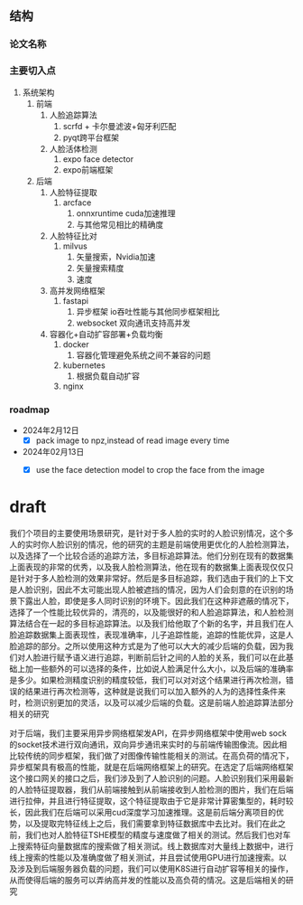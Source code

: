 ## 结构

### 论文名称

### 主要切入点

1. 系统架构
   1. 前端
      1. 人脸追踪算法
         1. scrfd + 卡尔曼滤波+匈牙利匹配
         2. pyqt跨平台框架
      2. 人脸活体检测
         1. expo face detector
         2. expo前端框架
   2. 后端
      1. 人脸特征提取
         1. arcface
            1. onnxruntime cuda加速推理
            2. 与其他常见相比的精确度
      2. 人脸特征比对
         1. milvus
            1. 矢量搜索，Nvidia加速
            2. 矢量搜索精度
            3. 速度
      3. 高并发网络框架
         1. fastapi
            1. 异步框架 io吞吐性能与其他同步框架相比
            2. websocket 双向通讯支持高并发
      4. 容器化+自动扩容部署+负载均衡
         1. docker
            1. 容器化管理避免系统之间不兼容的问题
         2. kubernetes
            1. 根据负载自动扩容
         3. nginx

### roadmap
- 2024年2月12日
  - [X] pack image to npz,instead of read image every time
- 2024年02月13日
  - [X] use the face detection model to crop the face from the image


# draft
我们个项目的主要使用场景研究，是针对于多人脸的实时的人脸识别情况，这个多人的实时你人脸识别的情况，他的研究的主题是前端使用更优化的人脸检测算法，以及选择了一个比较合适的追踪方法，多目标追踪算法。他们分别在现有的数据集上面表现的非常的优秀，以及我人脸检测算法，他在现有的数据集上面表现仅仅只是针对于多人脸检测的效果非常好。然后是多目标追踪，我们选由于我们的上下文是人脸识别，因此不太可能出现人脸被遮挡的情况，因为人们会刻意的在识别的场景下露出人脸，即使是多人同时识别的环境下。因此我们在这种非遮蔽的情况下，选择了一个性能比较优异的，清亮的，以及能很好的和人脸追踪算法，和人脸检测算法结合在一起的多目标追踪算法。以及我们给他取了个新的名字，并且我们在人脸追踪数据集上面表现性，表现准确率，儿子追踪性能，追踪的性能优异，这是人脸追踪的部分。之所以使用这种方式是为了他可以大大的减少后端的负载，因为我们对人脸进行赋予语义进行追踪，判断前后针之间的人脸的关系，我们可以在此基础上加一些额外的可以选择的条件，比如说人脸满足什么大小，以及后端的准确率是多少。如果检测精度识别的精度较低，我们可以对对这个结果进行再次检测，错误的结果进行再次检测等，这种就是说我们可以加入额外的人为的选择性条件来时，检测识别更加的灵活，以及可以减少后端的负载。这是前端人脸追踪算法部分相关的研究

对于后端，我们主要采用异步网络框架发API，在异步网络框架中使用web sock的socket技术进行双向通讯，双向异步通讯来实时的与前端传输图像流。因此相比较传统的同步框架，我们做了对图像传输性能相关的测试。在高负荷的情况下，异步框架具有极高的性能，就是在后端网络框架上的研究。在选定了后端网络框架这个接口网关的接口之后，我们涉及到了人脸识别的问题。人脸识别我们采用最新的人脸特征提取器，我们从前端接触到从前端接收到人脸检测的图片，我们在后端进行拉伸，并且进行特征提取，这个特征提取由于它是非常计算密集型的，耗时较长，因此我们在后端可以采用cud深度学习加速推理。这是前后端分离项目的优势，以及提取完特征线上之后，我们需要拿到特征数据库中去比对。我们在此之前，我们也对人脸特征TSHE模型的精度与速度做了相关的测试。然后我们也对车上搜索特征向量数据库的搜索做了相关测试。线上数据库对大量线上数据中，进行线上搜索的性能以及准确度做了相关测试，并且尝试使用GPU进行加速搜索。以及涉及到后端服务器负载的问题，我们可以使用K8S进行自动扩容等相关的操作，从而使得后端的服务可以弄纳高并发的性能以及高负荷的情况。这是后端相关的研究
